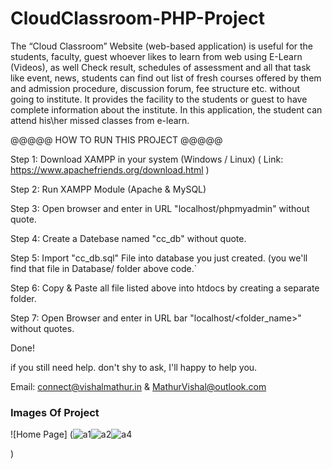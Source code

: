 # CloudClassroom-PHP-Project
The “Cloud Classroom” Website (web-based application) is useful for the students, faculty, guest whoever likes to learn from web using E-Learn (Videos), as well Check result, schedules of assessment and all that task like event, news, students can find out list of fresh courses offered by them and admission procedure, discussion forum, fee structure etc. without going to institute. It provides the facility to the students or guest to have complete information about the institute. In this application, the student can attend his\her missed classes from e-learn.



@@@@@ HOW TO RUN THIS PROJECT @@@@@

Step 1: Download XAMPP in your system (Windows / Linux) ( Link: https://www.apachefriends.org/download.html )

Step 2: Run XAMPP Module (Apache & MySQL)

Step 3: Open browser and enter in URL "localhost/phpmyadmin" without quote.

Step 4: Create a Datebase named "cc_db" without quote.

Step 5: Import "cc_db.sql" File into database you just created. (you we'll find that file in Database/ folder above code.`

Step 6: Copy & Paste all file listed above into htdocs by creating a separate folder.

Step 7: Open Browser and enter in URL bar "localhost/<folder_name>" without quotes.

Done!

if you still need help. don't shy to ask, I'll happy to help you.

Email: connect@vishalmathur.in & MathurVishal@outlook.com

### Images Of Project
![Home Page] (![a1](https://user-images.githubusercontent.com/56345540/128969403-c8f0eb9f-9ca9-4548-a94e-459cc003a9ec.png)![a2](https://user-images.githubusercontent.com/56345540/128969449-5a2f0723-0864-4d80-803d-d640b8e0a9b0.png)![a4](https://user-images.githubusercontent.com/56345540/128969470-e4b4692a-0090-4c3e-9038-e591a138b90b.png)


)
